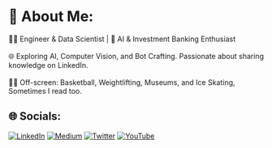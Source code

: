 # 💫 About Me:
👨‍💻 Engineer & Data Scientist | 🤖 AI & Investment Banking Enthusiast <br><br>🌐 Exploring AI, Computer Vision, and Bot Crafting. Passionate about sharing knowledge on LinkedIn.<br><br>🏀📘 Off-screen: Basketball, Weightlifting, Museums, and Ice Skating, Sometimes I read too.


## 🌐 Socials:
[![LinkedIn](https://img.shields.io/badge/LinkedIn-%230077B5.svg?logo=linkedin&logoColor=white)](https://linkedin.com/in/ifitsmanu) [![Medium](https://img.shields.io/badge/Medium-12100E?logo=medium&logoColor=white)](https://medium.com/@bhardwajmanu) [![Twitter](https://img.shields.io/badge/Twitter-%231DA1F2.svg?logo=Twitter&logoColor=white)](https://twitter.com/ifitsmanu) [![YouTube](https://img.shields.io/badge/YouTube-%23FF0000.svg?logo=YouTube&logoColor=white)](https://youtube.com/@ifitsmanu) 

